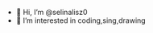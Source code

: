 - 👋 Hi, I’m @selinalisz0
- 👀 I’m interested in coding,sing,drawing

<!---
selinalisz0/selinalisz0 is a ✨ special ✨ repository because its `README.md` (this file) appears on your GitHub profile.
You can click the Preview link to take a look at your changes.
--->

